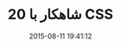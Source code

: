 ---
layout: post
title: "20 شاهکار با CSS"
date: 2015-08-11 19:41:12
section: article
tags: css
link: "http://www.majidonline.com/article/20_%D8%B4%D8%A7%D9%87%DA%A9%D8%A7%D8%B1_%D8%A8%D8%A7_CSS.html"
user: "نوید کاشانی"
user_link: "http://navid.kashani.ir/"
---